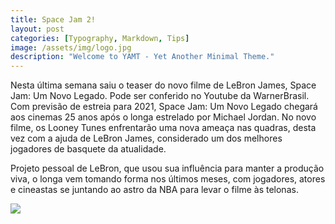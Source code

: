 ```yaml
---
title: Space Jam 2!
layout: post
categories: [Typography, Markdown, Tips]
image: /assets/img/logo.jpg
description: "Welcome to YAMT - Yet Another Minimal Theme."
---
```


Nesta última semana saiu o teaser do novo filme de LeBron James, Space Jam: Um Novo Legado. Pode ser conferido no Youtube da WarnerBrasil. Com previsão de estreia para 2021, Space Jam: Um Novo Legado chegará aos cinemas 25 anos após o longa estrelado por Michael Jordan. No novo filme, os Looney Tunes enfrentarão uma nova ameaça nas quadras, desta vez com a ajuda de LeBron James, considerado um dos melhores jogadores de basquete da atualidade.

Projeto pessoal de LeBron, que usou sua influência para manter a produção viva, o longa vem tomando forma nos últimos meses, com jogadores, atores e cineastas se juntando ao astro da NBA para levar o filme às telonas.


![](https://yt3.ggpht.com/d4zyjFifvy6f_h3hrNFYl3eVA6L1UbCK7ZAOvwi7OtXtCXeILU1JGzmlkqerW2KZQAwrxbBjfqxipXE=s640-nd) 